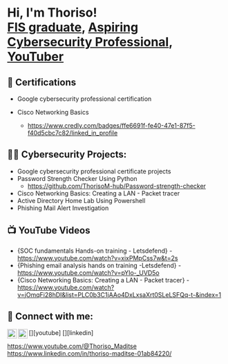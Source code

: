 <h1>Hi, I'm Thoriso! <br/><a href="https://github.com/ThorisoM-hub/ThorisoM-hub">FIS graduate</a>, <a href="https://www.linkedin.com/in/joshmadakor/">Aspiring Cybersecurity Professional</a>, <a href="https://www.youtube.com/@Thoriso_Maditse">YouTuber</a></h1>


<h2>📃 Certifications </h2>

- Google cybersecurity professional certification 

- Cisco Networking Basics
  - https://www.credly.com/badges/ffe6691f-fe40-47e1-87f5-f40d5cbc7c82/linked_in_profile

<h2>👨‍💻 Cybersecurity Projects:</h2>

- Google cybersecurity professional certificate projects
- Password Strength Checker Using Python
  - https://github.com/ThorisoM-hub/Password-strength-checker
- Cisco Networking Basics: Creating a LAN - Packet tracer
- Active Directory Home Lab Using Powershell
- Phishing Mail Alert Investigation  



  
  



<h2>📺 YouTube Videos</h2>

- {SOC fundamentals Hands-on training - Letsdefend} - https://www.youtube.com/watch?v=xixPMpCss7w&t=2s
-  {Phishing email analysis hands on training -Letsdefend} - https://www.youtube.com/watch?v=pYIo-_UVD5o
- {Cisco Networking Basics: Creating a LAN - Packet tracer} - https://www.youtube.com/watch?v=jOmqFi28hDI&list=PLC0b3C1jAAo4DxLxsaXrt0SLeLSFQq-t-&index=1

<h2> 🤳 Connect with me:</h2>

[<img align="left" alt="Thoriso Maditse | YouTube" width="22px" src="https://cdn.jsdelivr.net/npm/simple-icons@v3/icons/youtube.svg" />][youtube]
[<img align="left" alt="Thorisomaditse | LinkedIn" width="22px" src="https://cdn.jsdelivr.net/npm/simple-icons@v3/icons/linkedin.svg" />][linkedin]

https://www.youtube.com/@Thoriso_Maditse
https://www.linkedin.com/in/thoriso-maditse-01ab84220/



<!--
**joshmadakor1/joshmadakor1** is a ✨ _special_ ✨ repository because its `README.md` (this file) appears on your GitHub profile.

Here are some ideas to get you started:

- 🔭 I’m currently working on ...
- 🌱 I’m currently learning ...
- 👯 I’m looking to collaborate on ...
- 🤔 I’m looking for help with ...
- 💬 Ask me about ...
- 📫 How to reach me: ...
- 😄 Pronouns: ...
- ⚡ Fun fact: ...
-->

